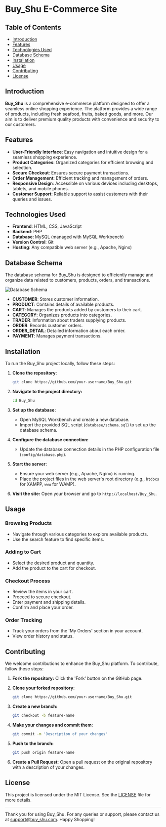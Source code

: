 # Buy_Shu E-Commerce Site

## Table of Contents

- [Introduction](#introduction)
- [Features](#features)
- [Technologies Used](#technologies-used)
- [Database Schema](#database-schema)
- [Installation](#installation)
- [Usage](#usage)
- [Contributing](#contributing)
- [License](#license)

## Introduction

**Buy_Shu** is a comprehensive e-commerce platform designed to offer a seamless online shopping experience. The platform provides a wide range of products, including fresh seafood, fruits, baked goods, and more. Our aim is to deliver premium quality products with convenience and security to our customers.

## Features

- **User-Friendly Interface**: Easy navigation and intuitive design for a seamless shopping experience.
- **Product Categories**: Organized categories for efficient browsing and selection.
- **Secure Checkout**: Ensures secure payment transactions.
- **Order Management**: Efficient tracking and management of orders.
- **Responsive Design**: Accessible on various devices including desktops, tablets, and mobile phones.
- **Customer Support**: Reliable support to assist customers with their queries and issues.

## Technologies Used

- **Frontend**: HTML, CSS, JavaScript
- **Backend**: PHP
- **Database**: MySQL (managed with MySQL Workbench)
- **Version Control**: Git
- **Hosting**: Any compatible web server (e.g., Apache, Nginx)

## Database Schema

The database schema for Buy_Shu is designed to efficiently manage and organize data related to customers, products, orders, and transactions.

![Database Schema](uploads/EERD.png)

- **CUSTOMER**: Stores customer information.
- **PRODUCT**: Contains details of available products.
- **CART**: Manages the products added by customers to their cart.
- **CATEGORY**: Organizes products into categories.
- **TRADER**: Information about traders supplying products.
- **ORDER**: Records customer orders.
- **ORDER_DETAIL**: Detailed information about each order.
- **PAYMENT**: Manages payment transactions.

## Installation

To run the Buy_Shu project locally, follow these steps:

1. **Clone the repository:**
    ```bash
    git clone https://github.com/your-username/Buy_Shu.git
    ```

2. **Navigate to the project directory:**
    ```bash
    cd Buy_Shu
    ```

3. **Set up the database:**
    - Open MySQL Workbench and create a new database.
    - Import the provided SQL script (`database/schema.sql`) to set up the database schema.

4. **Configure the database connection:**
    - Update the database connection details in the PHP configuration file (`config/database.php`).

5. **Start the server:**
    - Ensure your web server (e.g., Apache, Nginx) is running.
    - Place the project files in the web server's root directory (e.g., `htdocs` for XAMPP, `www` for WAMP).

6. **Visit the site:**
    Open your browser and go to `http://localhost/Buy_Shu`.

## Usage

### Browsing Products
- Navigate through various categories to explore available products.
- Use the search feature to find specific items.

### Adding to Cart
- Select the desired product and quantity.
- Add the product to the cart for checkout.

### Checkout Process
- Review the items in your cart.
- Proceed to secure checkout.
- Enter payment and shipping details.
- Confirm and place your order.

### Order Tracking
- Track your orders from the 'My Orders' section in your account.
- View order history and status.

## Contributing

We welcome contributions to enhance the Buy_Shu platform. To contribute, follow these steps:

1. **Fork the repository:**
    Click the 'Fork' button on the GitHub page.

2. **Clone your forked repository:**
    ```bash
    git clone https://github.com/your-username/Buy_Shu.git
    ```

3. **Create a new branch:**
    ```bash
    git checkout -b feature-name
    ```

4. **Make your changes and commit them:**
    ```bash
    git commit -m 'Description of your changes'
    ```

5. **Push to the branch:**
    ```bash
    git push origin feature-name
    ```

6. **Create a Pull Request:**
    Open a pull request on the original repository with a description of your changes.

## License

This project is licensed under the MIT License. See the [LICENSE](LICENSE) file for more details.

---

Thank you for using Buy_Shu. For any queries or support, please contact us at support@buy_shu.com. Happy Shopping!
